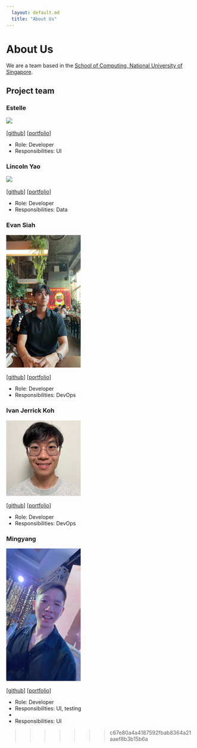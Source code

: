 ```yaml
---
  layout: default.md
  title: "About Us"
---
```


# About Us

We are a team based in the [School of Computing, National University of Singapore](http://www.comp.nus.edu.sg).

## Project team

### Estelle

<img src="images/estellelim.png" width="200px">

[[github](https://github.com/estellelim)]
[[portfolio](team/estellelim.md)]

* Role: Developer
* Responsibilities: UI

### Lincoln Yao

<img src="images/plishh.png" width="200px">

[[github](http://github.com/plishh)]
[[portfolio](team/plishh.md)]

* Role: Developer
* Responsibilities: Data

### Evan Siah

<img src="images/jollybomber.png" width="200px">

[[github](https://github.com/jollybomber)]
[[portfolio](team/evan.md)]

* Role: Developer
* Responsibilities: DevOps


### Ivan Jerrick Koh

<img src="images/kohkakohla.png" width="200px">

[[github](http://github.com/kohkakohla)]
[[portfolio](team/kohkakohla.md)]

* Role: Developer
* Responsibilities: DevOps

### Mingyang

<img src="images/mingyang143.png" width="200px">

[[github](https://github.com/mingyang143)]
[[portfolio](team/mingyang.md)]

* Role: Developer
* Responsibilities: UI, testing
* 
* Responsibilities: UI
>>>>>>> c67e80a4a4187592fbab8364a21aaef8b3b15b6a

